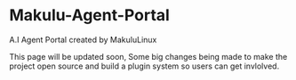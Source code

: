 # Makulu-Agent-Portal
A.I Agent Portal created by MakuluLinux

This page will be updated soon, Some big changes being made to make the project open source and build a plugin system so users can get invlolved.
